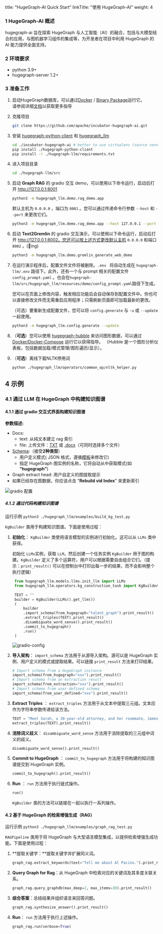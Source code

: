 title: "HugeGraph-AI Quick Start"
linkTitle: "使用 HugeGraph-AI"
weight: 4

### 1 HugeGraph-AI 概述
hugegraph-ai 旨在探索 HugeGraph 与人工智能（AI）的融合，包括与大模型结合的应用，与图机器学习组件的集成等，为开发者在项目中利用 HugeGraph
的 AI 能力提供全面支持。

### 2 环境要求
- python 3.9+ 
- hugegraph-server 1.2+

### 3 准备工作

1. 启动HugeGraph数据库，可以通过[Docker](https://hub.docker.com/r/hugegraph/hugegraph) / [Binary Package](https://hugegraph.apache.org/docs/download/download/)运行它。  
    请参阅详细[文档](https://hugegraph.apache.org/docs/quickstart/hugegraph-server/#31-use-docker-container-convenient-for-testdev)以获取更多指导

2. 克隆项目
    ```bash
    git clone https://github.com/apache/incubator-hugegraph-ai.git
    ```
    
3. 安装 [hugegraph-python-client](../hugegraph-python-client) 和 [hugegraph_llm](src/hugegraph_llm)
    ```bash
    cd ./incubator-hugegraph-ai # better to use virtualenv (source venv/bin/activate) 
    pip install ./hugegraph-python-client
    pip install -r ./hugegraph-llm/requirements.txt
    ```
    
4. 进入项目目录
    ```bash
    cd ./hugegraph-llm/src
    ```

5. 启动 **Graph RAG** 的 gradio 交互 demo，可以使用以下命令运行，启动后打开 http://127.0.0.1:8001
    ```bash
    python3 -m hugegraph_llm.demo.rag_demo.app
    ```
    默认主机为 `0.0.0.0` ，端口为 `8001` 。您可以通过传递命令行参数 `--host` 和 `--port` 来更改它们。
    ```bash
    python3 -m hugegraph_llm.demo.rag_demo.app --host 127.0.0.1 --port 18001
    ```

6. 启动 **Text2Gremlin** 的 gradio 交互演示，可以使用以下命令运行，启动后打开 http://127.0.0.1:8002。您还可以按上述方式更改默认主机 `0.0.0.0` 和端口 `8002` 。(🚧ing)
    ```bash
    python3 -m hugegraph_llm.demo.gremlin_generate_web_demo
   ```

7. 在运行演示程序后，配置文件文件将被删除。`.env ` 将自动生成在 `hugegraph-llm/.env` 路径下。此外，还有一个与 prompt 相关的配置文件 `config_prompt.yaml` 。也会在`hugegraph-llm/src/hugegraph_llm/resources/demo/config_prompt.yaml`路径下生成。

    您可以在页面上修改内容，触发相应功能后会自动保存到配置文件中。你也可以直接修改文件而无需重启应用程序；只需刷新页面即可加载最新的更改。

    （可选）要重新生成配置文件，您可以将 `config.generate` 与 `-u` 或 `--update` 一起使用。
    ```bash
    python3 -m hugegraph_llm.config.generate --update
    ```

9. （**可选**）您可以使用 [hugegraph-hubble](https://hugegraph.apache.org/docs/quickstart/hugegraph-hubble/#21-use-docker-convenient-for-testdev) 来访问图形数据，可以通过 [Docker/Docker-Compose](https://hub.docker.com/r/hugegraph/hubble) 运行它以获得指导。 （Hubble 是一个图形分析仪表板，包括数据加载/模式管理/图形遍历/显示）。
   
10. （__可选__）离线下载NLTK停用词

    ```bash
    python ./hugegraph_llm/operators/common_op/nltk_helper.py
    ```

## 4 示例 
### 4.1 通过 LLM 在 HugeGraph 中构建知识图谱
#### 4.1.1 通过 gradio 交互式界面构建知识图谱

**参数描述:**  

- Docs:
  - text: 从纯文本建立 rag 索引
  - file: 上传文件：<u>TXT</u> 或 <u>.docx</u>（可同时选择多个文件）
- [Schema](https://hugegraph.apache.org/docs/clients/restful-api/schema/):（接受**2种类型**）
  - 用户定义模式( JSON 格式，遵循[模板](https://github.com/apache/incubator-hugegraph-ai/blob/aff3bbe25fa91c3414947a196131be812c20ef11/hugegraph-llm/src/hugegraph_llm/config/config_data.py#L125)来修改它)
  - 指定 HugeGraph 图实例的名称，它将自动从中获取模式(如 **“hugegraph”**)
- Graph extract head: 用户自定义的图提取提示
- 如果已经存在图数据，你应该点击 "**Rebuild vid Index**" 来更新索引


![gradio 配置](https://github.com/apache/incubator-hugegraph-doc/blob/master/content/cn/docs/images/gradio-kg.png?raw=true)

##### 4.1.2 通过代码构建知识图谱

运行示例 `python3 ./hugegraph_llm/examples/build_kg_test.py`

`KgBuilder` 类用于构建知识图谱。下面是使用过程：

1. **初始化**： `KgBuilder` 类使用语言模型的实例进行初始化。这可以从 `LLMs` 类中获得。

   初始化 `LLMs`实例，获取 `LLM`，然后创建一个任务实例 `KgBuilder` 用于图的构建。`KgBuilder` 定义了多个运算符，用户可以根据需要自由组合它们。（提示：`print_result()` 可以在控制台中打印出每一步的结果，而不会影响整个执行逻辑）

   ```python
    from hugegraph_llm.models.llms.init_llm import LLMs
    from hugegraph_llm.operators.kg_construction_task import KgBuilder
    
    TEXT = ""
    builder = KgBuilder(LLMs().get_llm())
    (
        builder
        .import_schema(from_hugegraph="talent_graph").print_result()
        .extract_triples(TEXT).print_result()
        .disambiguate_word_sense().print_result()
        .commit_to_hugegraph()
        .run()
    )
   ```
   
   ![gradio-config](https://hugegraph.apache.org/docs/images/kg-uml.png)

2. **导入架构**： `import_schema` 方法用于从源导入架构。源可以是 HugeGraph 实例、用户定义的模式或提取结果。可以链接 `print_result` 方法来打印结果。

    ```python
    # Import schema from a HugeGraph instance
    import_schema(from_hugegraph="xxx").print_result()
    # Import schema from an extraction result
    import_schema(from_extraction="xxx").print_result()
    # Import schema from user-defined schema
    import_schema(from_user_defined="xxx").print_result()
    ```

3. **Extract Triples** ： `extract_triples` 方法用于从文本中提取三元组。文本应作为字符串参数传递给该方法。

    ```python
    TEXT = "Meet Sarah, a 30-year-old attorney, and her roommate, James, whom she's shared a home with since 2010."
    extract_triples(TEXT).print_result()
    ```

4. **消除词义歧义**： `disambiguate_word_sense` 方法用于消除提取的三元组中词义的歧义。

    ```python
    disambiguate_word_sense().print_result()
    ```

5. **Commit to HugeGraph** ： `commit_to_hugegraph` 方法用于将构建的知识图谱提交到 HugeGraph 实例。

    ```python
    commit_to_hugegraph().print_result()
    ```

6. **Run** ： `run` 方法用于执行链式操作。

    ```python
    run()
    ```

    `KgBuilder` 类的方法可以链接在一起以执行一系列操作。

#### 4.2 基于 HugeGraph 的检索增强生成（RAG）

运行示例 `python3 ./hugegraph_llm/examples/graph_rag_test.py`

`RAGPipeline` 类用于将 HugeGraph 与大型语言模型集成，以提供检索增强生成功能。下面是使用过程：

1. **提取关键字：**提取关键字并扩展同义词。

    ```python
    graph_rag.extract_keywords(text="Tell me about Al Pacino.").print_result()
    ```

2. **Query Graph for Rag**：从 HugeGraph 中检索对应的关键词及其多度关联关系。

     ```python
     graph_rag.query_graphdb(max_deep=2, max_items=30).print_result()
     ```
3. **综合答案**：总结结果并组织语言来回答问题。

    ```python
    graph_rag.synthesize_answer().print_result()
    ```

4. **Run**： `run` 方法用于执行上述操作。

    ```python
    graph_rag.run(verbose=True)
    ```
